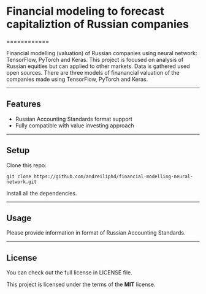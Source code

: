 # Financial modeling to forecast capitaliztion of Russian companies
============

Financial modelling (valuation) of Russian companies using neural network: TensorFlow, PyTorch and Keras. This project is focused on analysis of Russian equities but can applied to other markets. Data is gathered used open sources. There are three models of finanancial valuation of the companies made using TensorFlow, PyTorch and Keras.

---

## Features
- Russian Accounting Standards format support
- Fully compatible with value investing approach

---

## Setup
Clone this repo:
```
git clone https://github.com/andreiliphd/financial-modelling-neural-network.git
```
Install all the dependencies.

---


## Usage

Please provide information in format of Russian Accounting Standards.

---

## License
You can check out the full license in LICENSE file.

This project is licensed under the terms of the **MIT** license.
